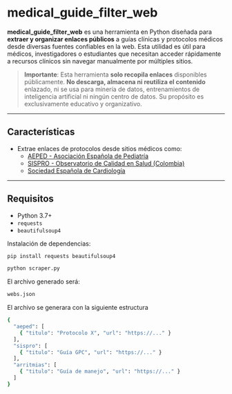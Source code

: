 # medical_guide_filter_web

**medical_guide_filter_web** es una herramienta en Python diseñada para **extraer y organizar enlaces públicos** a guías clínicas y protocolos médicos desde diversas fuentes confiables en la web. Esta utilidad es útil para médicos, investigadores o estudiantes que necesitan acceder rápidamente a recursos clínicos sin navegar manualmente por múltiples sitios.

> **Importante**: Esta herramienta **solo recopila enlaces** disponibles públicamente. **No descarga, almacena ni reutiliza el contenido** enlazado, ni se usa para minería de datos, entrenamientos de inteligencia artificial ni ningún centro de datos. Su propósito es exclusivamente educativo y organizativo.

---

## Características

- Extrae enlaces de protocolos desde sitios médicos como:
  - [AEPED - Asociación Española de Pediatría](https://www.aeped.es/protocolos)
  - [SISPRO - Observatorio de Calidad en Salud (Colombia)](https://www.sispro.gov.co/observatorios/oncalidadsalud/Paginas/Linea-Tematicas.aspx)
  - [Sociedad Española de Cardiología](https://secardiologia.es/cientifico/guias-clinicas)

---

## Requisitos

- Python 3.7+
- `requests`
- `beautifulsoup4`

Instalación de dependencias:

```bash
pip install requests beautifulsoup4

```
```bash
python scraper.py
```

El archivo generado será:
```bash
webs.json
```

El archivo se generara con la siguiente estructura
```bash
{
  "aeped": [
    { "titulo": "Protocolo X", "url": "https://..." }
  ],
  "sispro": [
    { "titulo": "Guía GPC", "url": "https://..." }
  ],
  "arritmias": [
    { "titulo": "Guía de manejo", "url": "https://..." }
  ]
}
```